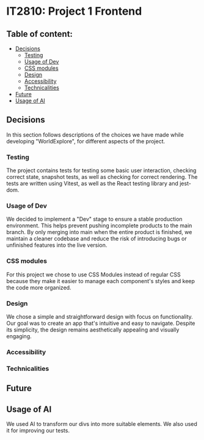 # IT2810: Project 1 Frontend

## Table of content:

- [Decisions](#decisions)
  - [Testing](#testing)
  - [Usage of Dev](#usage-of-dev)
  - [CSS modules](#css-modules)
  - [Design](#design)
  - [Accessibility](#accessibility)
  - [Technicalities](#technicalities)
- [Future](#future)
- [Usage of AI](#usage-of-ai)

## Decisions

In this section follows descriptions of the choices we have made while developing "WorldExplore", for different aspects of the project.

### Testing

The project contains tests for testing some basic user interaction, checking correct state, snapshot tests, as well as checking for correct rendering. The tests are written using Vitest, as well as the React testing library and jest-dom.

<!-- Write more here -->

### Usage of Dev

We decided to implement a "Dev" stage to ensure a stable production environment. This helps prevent pushing incomplete products to the main branch. By only merging into main when the entire product is finished, we maintain a cleaner codebase and reduce the risk of introducing bugs or unfinished features into the live version.

### CSS modules

For this project we chose to use CSS Modules instead of regular CSS because they make it easier to manage each component's styles and keep the code more organized.

### Design

We chose a simple and straightforward design with focus on functionality. Our goal was to create an app that's intuitive and easy to navigate. Despite its simplicity, the design remains aesthetically appealing and visually engaging.

### Accessibility

### Technicalities

<!-- Write more here -->

## Future

<!-- Write more here -->

## Usage of AI

We used AI to transform our divs into more suitable elements. We also used it for improving our tests.
